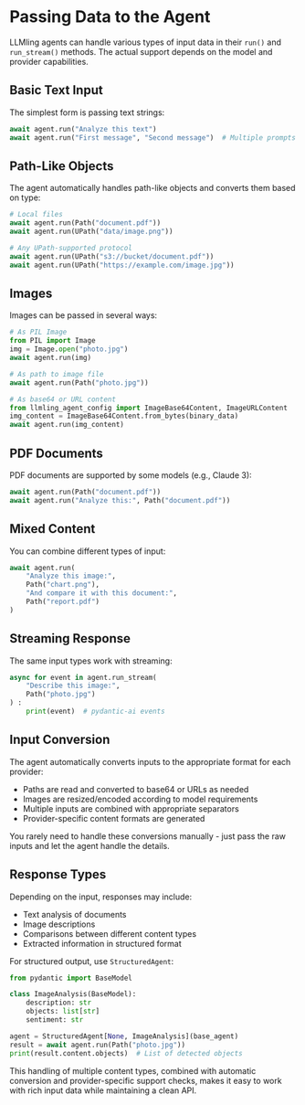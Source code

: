 # Passing Data to the Agent

LLMling agents can handle various types of input data in their `run()` and `run_stream()` methods. The actual support depends on the model and provider capabilities.

## Basic Text Input

The simplest form is passing text strings:

```python
await agent.run("Analyze this text")
await agent.run("First message", "Second message")  # Multiple prompts combined
```

## Path-Like Objects

The agent automatically handles path-like objects and converts them based on type:

```python
# Local files
await agent.run(Path("document.pdf"))
await agent.run(UPath("data/image.png"))

# Any UPath-supported protocol
await agent.run(UPath("s3://bucket/document.pdf"))
await agent.run(UPath("https://example.com/image.jpg"))
```

## Images

Images can be passed in several ways:

```python
# As PIL Image
from PIL import Image
img = Image.open("photo.jpg")
await agent.run(img)

# As path to image file
await agent.run(Path("photo.jpg"))

# As base64 or URL content
from llmling_agent_config import ImageBase64Content, ImageURLContent
img_content = ImageBase64Content.from_bytes(binary_data)
await agent.run(img_content)
```

## PDF Documents

PDF documents are supported by some models (e.g., Claude 3):

```python
await agent.run(Path("document.pdf"))
await agent.run("Analyze this:", Path("document.pdf"))
```

## Mixed Content

You can combine different types of input:

```python
await agent.run(
    "Analyze this image:",
    Path("chart.png"),
    "And compare it with this document:",
    Path("report.pdf")
)
```


## Streaming Response

The same input types work with streaming:

```python
async for event in agent.run_stream(
    "Describe this image:",
    Path("photo.jpg")
) :
    print(event)  # pydantic-ai events
```


## Input Conversion

The agent automatically converts inputs to the appropriate format for each provider:

- Paths are read and converted to base64 or URLs as needed
- Images are resized/encoded according to model requirements
- Multiple inputs are combined with appropriate separators
- Provider-specific content formats are generated

You rarely need to handle these conversions manually - just pass the raw inputs and let the agent handle the details.

## Response Types

Depending on the input, responses may include:

- Text analysis of documents
- Image descriptions
- Comparisons between different content types
- Extracted information in structured format

For structured output, use `StructuredAgent`:

```python
from pydantic import BaseModel

class ImageAnalysis(BaseModel):
    description: str
    objects: list[str]
    sentiment: str

agent = StructuredAgent[None, ImageAnalysis](base_agent)
result = await agent.run(Path("photo.jpg"))
print(result.content.objects)  # List of detected objects
```

This handling of multiple content types, combined with automatic conversion and provider-specific support checks, makes it easy to work with rich input data while maintaining a clean API.
